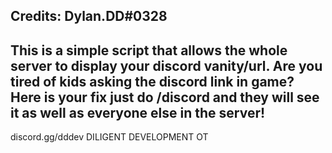 Credits: Dylan.DD#0328
---------------------------------------------------------
This is a simple script that allows the whole server
to display your discord vanity/url.
Are you tired of kids asking the discord link in game?
Here is your fix just do /discord and they will see it 
as well as everyone else in the server!
----------------------------------------------------------
discord.gg/dddev
DILIGENT DEVELOPMENT OT
